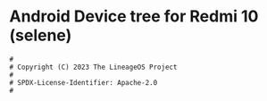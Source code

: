 # Android Device tree for Redmi 10 (selene)

```
#
# Copyright (C) 2023 The LineageOS Project
#
# SPDX-License-Identifier: Apache-2.0
#
```
